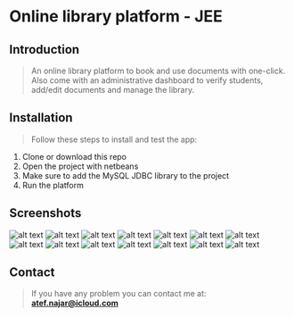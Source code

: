 # Online library platform - JEE

## Introduction

> An online library platform to book and use documents with one-click. Also come with an administrative dashboard to verify students, add/edit documents and manage the library.

## Installation

> Follow these steps to install and test the app:
1. Clone or download this repo
2. Open the project with netbeans
3. Make sure to add the MySQL JDBC library to the project
4. Run the platform

## Screenshots

![alt text](http://res.cloudinary.com/atf19/image/upload/c_scale,h_500/v1512847182/accueil_szq72k.png) ![alt text](http://res.cloudinary.com/atf19/image/upload/c_scale,h_500/v1512847173/categorie_dpmcpr.png)
![alt text](http://res.cloudinary.com/atf19/image/upload/c_scale,h_500/v1512847182/document_dj9e24.png) ![alt text](http://res.cloudinary.com/atf19/image/upload/c_scale,h_500/v1512847173/document_non_dispo_dnfifx.png)
![alt text](http://res.cloudinary.com/atf19/image/upload/c_scale,h_500/v1512847182/connecter_nuugqx.png) ![alt text](http://res.cloudinary.com/atf19/image/upload/c_scale,h_500/v1512847173/inscrire_dvmmnw.png)
![alt text](http://res.cloudinary.com/atf19/image/upload/c_scale,h_500/v1512847173/panier_vrwuzf.png) ![alt text](http://res.cloudinary.com/atf19/image/upload/c_scale,h_500/v1512847406/admin_connecter_mewkaz.png)
![alt text](http://res.cloudinary.com/atf19/image/upload/c_scale,h_500/v1512847404/admin_documents_vpekdk.png) ![alt text](http://res.cloudinary.com/atf19/image/upload/c_scale,h_500/v1512847406/admin_modifier_document_yjyx88.png)
![alt text](http://res.cloudinary.com/atf19/image/upload/c_scale,h_500/v1512847404/admin_ajouter_document_efjpje.png) ![alt text](http://res.cloudinary.com/atf19/image/upload/c_scale,h_500/v1512847406/admin_etudiants_tqpotu.png)
![alt text](http://res.cloudinary.com/atf19/image/upload/c_scale,h_500/v1512847404/admin_modifier_etudiant_cd4acd.png) ![alt text](http://res.cloudinary.com/atf19/image/upload/c_scale,h_500/v1512847406/admin_categories_aevjtv.png)

## Contact

> If you have any problem you can contact me at: **atef.najar@icloud.com**
